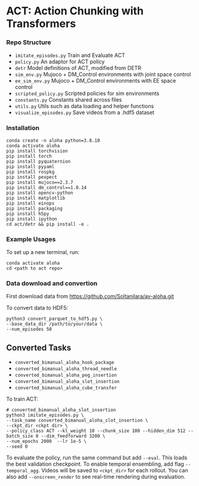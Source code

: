 # ACT: Action Chunking with Transformers



### Repo Structure
- ``imitate_episodes.py`` Train and Evaluate ACT
- ``policy.py`` An adaptor for ACT policy
- ``detr`` Model definitions of ACT, modified from DETR
- ``sim_env.py`` Mujoco + DM_Control environments with joint space control
- ``ee_sim_env.py`` Mujoco + DM_Control environments with EE space control
- ``scripted_policy.py`` Scripted policies for sim environments
- ``constants.py`` Constants shared across files
- ``utils.py`` Utils such as data loading and helper functions
- ``visualize_episodes.py`` Save videos from a .hdf5 dataset


### Installation

    conda create -n aloha python=3.8.10
    conda activate aloha
    pip install torchvision
    pip install torch
    pip install pyquaternion
    pip install pyyaml
    pip install rospkg
    pip install pexpect
    pip install mujoco==2.3.7
    pip install dm_control==1.0.14
    pip install opencv-python
    pip install matplotlib
    pip install einops
    pip install packaging
    pip install h5py
    pip install ipython
    cd act/detr && pip install -e .

### Example Usages

To set up a new terminal, run:

    conda activate aloha
    cd <path to act repo>

### Data download and convertion
First download data from https://github.com/Soltanilara/av-aloha.git

To convert data to HDF5:
    
    python3 convert_parquet_to_hdf5.py \
    --base_data_dir /path/to/your/data \
    --num_episodes 50




## Converted Tasks

- `converted_bimanual_aloha_hook_package`
- `converted_bimanual_aloha_thread_needle`
- `converted_bimanual_aloha_peg_insertion`
- `converted_bimanual_aloha_slot_insertion`
- `converted_bimanual_aloha_cube_transfer`



To train ACT:
    
    # converted_bimanual_aloha_slot_insertion
    python3 imitate_episodes.py \
    --task_name converted_bimanual_aloha_slot_insertion \
    --ckpt_dir <ckpt dir> \
    --policy_class ACT --kl_weight 10 --chunk_size 100 --hidden_dim 512 --batch_size 8 --dim_feedforward 3200 \
    --num_epochs 2000  --lr 1e-5 \
    --seed 0


To evaluate the policy, run the same command but add ``--eval``. This loads the best validation checkpoint.
To enable temporal ensembling, add flag ``--temporal_agg``.
Videos will be saved to ``<ckpt_dir>`` for each rollout.
You can also add ``--onscreen_render`` to see real-time rendering during evaluation.

